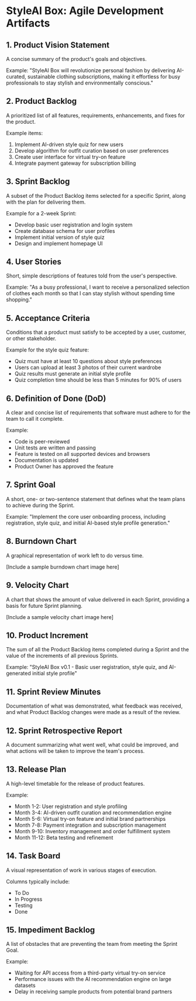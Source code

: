 # StyleAI Box: Agile Development Artifacts

## 1. Product Vision Statement

A concise summary of the product's goals and objectives.

Example:
"StyleAI Box will revolutionize personal fashion by delivering AI-curated, sustainable clothing subscriptions, making it effortless for busy professionals to stay stylish and environmentally conscious."

## 2. Product Backlog

A prioritized list of all features, requirements, enhancements, and fixes for the product.

Example items:
1. Implement AI-driven style quiz for new users
2. Develop algorithm for outfit curation based on user preferences
3. Create user interface for virtual try-on feature
4. Integrate payment gateway for subscription billing

## 3. Sprint Backlog

A subset of the Product Backlog items selected for a specific Sprint, along with the plan for delivering them.

Example for a 2-week Sprint:
- Develop basic user registration and login system
- Create database schema for user profiles
- Implement initial version of style quiz
- Design and implement homepage UI

## 4. User Stories

Short, simple descriptions of features told from the user's perspective.

Example:
"As a busy professional, I want to receive a personalized selection of clothes each month so that I can stay stylish without spending time shopping."

## 5. Acceptance Criteria

Conditions that a product must satisfy to be accepted by a user, customer, or other stakeholder.

Example for the style quiz feature:
- Quiz must have at least 10 questions about style preferences
- Users can upload at least 3 photos of their current wardrobe
- Quiz results must generate an initial style profile
- Quiz completion time should be less than 5 minutes for 90% of users

## 6. Definition of Done (DoD)

A clear and concise list of requirements that software must adhere to for the team to call it complete.

Example:
- Code is peer-reviewed
- Unit tests are written and passing
- Feature is tested on all supported devices and browsers
- Documentation is updated
- Product Owner has approved the feature

## 7. Sprint Goal

A short, one- or two-sentence statement that defines what the team plans to achieve during the Sprint.

Example:
"Implement the core user onboarding process, including registration, style quiz, and initial AI-based style profile generation."

## 8. Burndown Chart

A graphical representation of work left to do versus time.

[Include a sample burndown chart image here]

## 9. Velocity Chart

A chart that shows the amount of value delivered in each Sprint, providing a basis for future Sprint planning.

[Include a sample velocity chart image here]

## 10. Product Increment

The sum of all the Product Backlog items completed during a Sprint and the value of the increments of all previous Sprints.

Example:
"StyleAI Box v0.1 - Basic user registration, style quiz, and AI-generated initial style profile"

## 11. Sprint Review Minutes

Documentation of what was demonstrated, what feedback was received, and what Product Backlog changes were made as a result of the review.

## 12. Sprint Retrospective Report

A document summarizing what went well, what could be improved, and what actions will be taken to improve the team's process.

## 13. Release Plan

A high-level timetable for the release of product features.

Example:
- Month 1-2: User registration and style profiling
- Month 3-4: AI-driven outfit curation and recommendation engine
- Month 5-6: Virtual try-on feature and initial brand partnerships
- Month 7-8: Payment integration and subscription management
- Month 9-10: Inventory management and order fulfillment system
- Month 11-12: Beta testing and refinement

## 14. Task Board

A visual representation of work in various stages of execution.

Columns typically include:
- To Do
- In Progress
- Testing
- Done

## 15. Impediment Backlog

A list of obstacles that are preventing the team from meeting the Sprint Goal.

Example:
- Waiting for API access from a third-party virtual try-on service
- Performance issues with the AI recommendation engine on large datasets
- Delay in receiving sample products from potential brand partners

